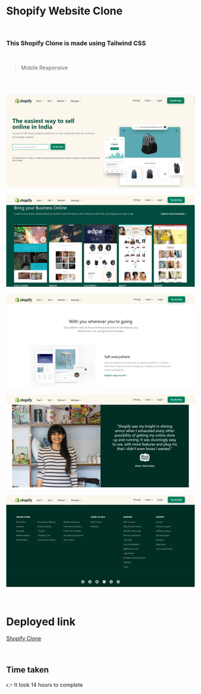 # Shopify Website Clone

<br>

### This Shopify Clone is made using Tailwind CSS

<br>

> Mobile Responsive

<br>
<br>
<br>

<img src="https://github.com/Pritika17/Shopify_Clone_Tailwind_CSS/blob/main/sh1.png" />
<br>
<br>
<img src="https://github.com/Pritika17/Shopify_Clone_Tailwind_CSS/blob/main/sh2.png" />
<br>
<br>
<img src="https://github.com/Pritika17/Shopify_Clone_Tailwind_CSS/blob/main/sh3.png" />
<br>
<br>
<img src="https://github.com/Pritika17/Shopify_Clone_Tailwind_CSS/blob/main/sh4.png" />
<br>
<br>
<img src="https://github.com/Pritika17/Shopify_Clone_Tailwind_CSS/blob/main/sh5.png" />


<br>
<br>
<br>

# Deployed link

[Shopify Clone](https://shopify-india-clone.netlify.app/ "project link")
<br>
<br>
<br>

## Time taken 
👉 It took 14 hours to complete

